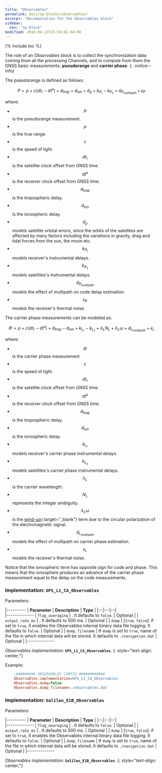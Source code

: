 ```yaml
---
title: "Observables"
permalink: docs/sp-blocks/observables/
excerpt: "Documentation for the Observables block"
sidebar:
  nav: "sp-block"
modified: 2016-04-13T15:54:02-04:00
---
```

{% include toc %}

The role of an _Observables_ block is to collect the synchronization data coming from all the processing Channels, and to compute from them the GNSS basic measurements: **pseudorange** and **carrier phase**.
{: .notice--info}

The pseudorange is defined as follows:

$$ P = \rho + c \left( dt_r - dt^s \right) + d_{\text{trop}} + d_{\text{ion}} + d_{\rho} + k_{P_r} - k_{P_s} + d_{P_{\text{multipath}}} + \epsilon_P $$

where:

  * $$ P $$ is the pseudorange measurement.
  * $$ \rho $$ is the true range.
  * $$ c $$ is the speed of light.
  * $$ dt_r  $$ is the satellite clock offset from GNSS time.
  * $$ dt^s $$ is the receiver clock offset from GNSS time.
  * $$ d_{\text{trop}} $$ is the tropospheric delay.
  * $$ d_{\text{ion}} $$ is the ionospheric delay.
  * $$ d_{\rho} $$ models satellite orbital errors, since the orbits of the satellites are affected by many factors including the variations in gravity, drag and tidal forces from the sun, the moon etc.
  * $$ k_{P_r} $$ models receiver's instrumental delays.
  * $$ k_{P_s} $$ models satellites's instrumental delays.
  * $$ d_{P_\text{multipath}} $$ models the effect of multipath on code delay estimation.
  * $$ \epsilon_P $$ models the receiver's thermal noise.



The carrier phase measurements can be modeled as:

$$ \Phi = \rho + c \left( dt_r - dt^s \right) +  d_{\text{trop}} - d_{\text{ion}} +  k_{L_r} - k_{L_s} + \lambda_L N_L + \lambda_L \omega + d_{L_{\text{multipath}}}  + \epsilon_L $$

where:

  * $$ \Phi $$ is the carrier phase measurement
  * $$ c $$ is the speed of light.
  * $$ dt_r $$ is the satellite clock offset from GNSS time.    
  * $$ dt^s $$ is the receiver clock offset from GNSS time.
  * $$ d_{\text{trop}} $$ is the tropospheric delay.
  * $$ d_{\text{ion}} $$ is the ionospheric delay.
  * $$ k_{L_r} $$ models receiver's carrier phase instrumental delays.
  * $$ k_{L_s} $$ models satellites's carrier phase instrumental delays.
  * $$ \lambda_L $$ is the carrier wavelength.
  * $$ N_L $$ represents the integer ambiguity.
  * $$ \lambda_L \omega $$  is the [wind-up](http://www.navipedia.net/index.php/Carrier_Phase_Wind-up_Effect){:target="_blank"} term due to the circular polarization of the electromagnetic signal.
  * $$ d_{L_{\text{multipath}}} $$ models the effect of multipath on carrier phase estimation.
  * $$ \epsilon_L $$ models the receiver's thermal noise.

Notice that the ionospheric term has opposite sign for code and phase. This means that the ionosphere produces an advance of the carrier phase measurement equal to the delay on the code measurements.

### Implementation: `GPS_L1_CA_Observables`

Parameters:

|----------
|  **Parameter**  |  **Description** | **Type** |
|:-:|:--|:-:|    
|--------------
| `flag_averaging` |  . It defaults to `false`. | Optional |
| `output_rate_ms` |  . It defaults to 500 ms. | Optional |
| `dump` |  [`true`, `false`]: if set to `true`, it enables the Observables internal binary data file logging. It defaults to `false`. | Optional |
| `dump_filename` |  If `dump` is set to `true`, name of the file in which internal data will be stored. It defaults to `./navigation.dat` | Optional |
|--------------

  _Observables implementation:_ **`GPS_L1_CA_Observables`**.
  {: style="text-align: center;"}

Example:

```ini
    ;######### OBSERVABLES CONFIG ############
    Observables.implementation=GPS_L1_CA_Observables
    Observables.dump=false
    Observables.dump_filename=./observables.dat
```

### Implementation: `Galileo_E1B_Observables`

Parameters:

|----------
|  **Parameter**  |  **Description** | **Type** |
|:-:|:--|:-:|    
|--------------
| `flag_averaging` |  . It defaults to `false`. | Optional |
| `output_rate_ms` |  . It defaults to 500 ms. | Optional |
| `dump` | [`true`, `false`]: if set to `true`, it enables the Observables internal binary data file logging. It defaults to `false`. | Optional |
| `dump_filename` |  If `dump` is set to `true`, name of the file in which internal data will be stored. It defaults to `./navigation.dat` | Optional |
|--------------

  _Observables implementation:_ **`Galileo_E1B_Observables`**.
  {: style="text-align: center;"}
